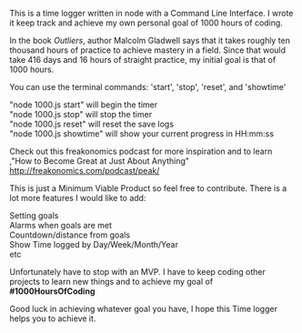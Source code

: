 This is a time logger written in node with a Command Line Interface.  I wrote it keep track and achieve my own personal goal of 1000 hours of coding.  

In the book <i>Outliers</i>, author Malcolm Gladwell says that it takes roughly ten thousand hours of practice to achieve mastery in a field. Since that would take 416 days and 16 hours of straight practice, my initial goal is that of 1000 hours.

You can use the terminal commands: 'start', 'stop', 'reset', and 'showtime'

"node 1000.js start" will begin the timer<br>
"node 1000.js stop" will stop the timer<br>
"node 1000.js reset" will reset the save logs<br>
"node 1000.js showtime" will show your current progress in HH:mm:ss<br>


Check out this freakonomics podcast for more inspiration and to learn ,"How to Become Great at Just About Anything"
http://freakonomics.com/podcast/peak/

This is just a Minimum Viable Product so feel free to contribute.  There is a lot more features I would like to add:

 Setting goals<br>
 Alarms when goals are met<br>
 Countdown/distance from goals<br>
 Show Time logged by Day/Week/Month/Year<br>
 etc<br>

 Unfortunately have to stop with an MVP. I have to keep coding other projects to learn new things and to achieve my goal of <b>#1000HoursOfCoding</b>

 Good luck in achieving whatever goal you have, I hope this Time logger helps you to achieve it.
